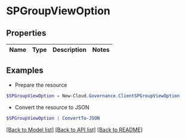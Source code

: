 # SPGroupViewOption
## Properties

Name | Type | Description | Notes
------------ | ------------- | ------------- | -------------

## Examples

- Prepare the resource
```powershell
$SPGroupViewOption = New-Cloud.Governance.ClientSPGroupViewOption 
```

- Convert the resource to JSON
```powershell
$SPGroupViewOption | ConvertTo-JSON
```

[[Back to Model list]](../README.md#documentation-for-models) [[Back to API list]](../README.md#documentation-for-api-endpoints) [[Back to README]](../README.md)

